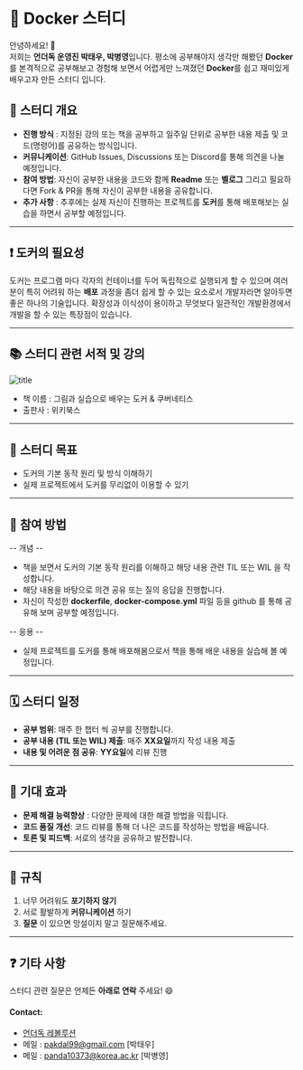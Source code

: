 # 🐋 Docker 스터디

안녕하세요! 👋  
저희는 **언더독 운영진 박태우, 박병영**입니다. 평소에 공부해야지 생각만 해봤던 **Docker** 를 본격적으로 공부해보고 경험해 보면서 어렵게만 느껴졌던 **Docker**를 쉽고 재미있게 배우고자 만든 스터디 입니다.

## 📌 스터디 개요

- **진행 방식** : 지정된 강의 또는 책을 공부하고 일주일 단위로 공부한 내용 제출 및 코드(명령어)를 공유하는 방식입니다.
- **커뮤니케이션**: GitHub Issues, Discussions 또는 Discord를 통해 의견을 나눌 예정입니다.
- **참여 방법**: 자신이 공부한 내용을 코드와 함께 **Readme** 또는 **벨로그** 그리고  필요하다면 Fork & PR을 통해 자신이 공부한 내용을 공유합니다.
- **추가 사항** : 추후에는 실제 자신이 진행하는 프로젝트를 **도커**를 통해 배포해보는 실습을 하면서 공부할 예정입니다.

---

## ❗ 도커의 필요성
도커는 프로그램 마다 각자의 컨테이너를 두어 독립적으로 실행되게 할 수 있으며 여러분이 특히 어려워 하는 **배포** 과정을 좀더 쉽게 할 수 있는 요소로서 개발자라면 알아두면 좋은 하나의 기술입니다. 확장성과 이식성이 용이하고 무엇보다 일관적인 개발환경에서 개발을 할 수 있는 특장점이 있습니다.


---

## 📚 스터디 관련 서적 및 강의

![title](https://image.yes24.com/goods/108431011/XL)   

- 책 이름 : 그림과 실습으로 배우는 도커 & 쿠버네티스 
- 출판사 : 위키북스
---

## 🎯 스터디 목표
- 도커의 기본 동작 원리 및 방식 이해하기
- 실제 프로젝트에서 도커를 무리없이 이용할 수 있기

---

## 📝 참여 방법

-- 개념 --
* 책을 보면서 도커의 기본 동작 원리를 이해하고 해당 내용 관련 TIL 또는 WIL 을 작성합니다.
* 해당 내용을 바탕으로 의견 공유 또는 질의 응답을 진행합니다.
* 자신이 작성한 **dockerfile**, **docker-compose.yml** 파일 등을 github 를 통해 공유해 보며 공부할 예정입니다.

-- 응용 --
* 실제 프로젝트를 도커를 통해 배포해봄으로서 책을 통해 배운 내용을 실습해 볼 예정입니다.


---

## 🗓 스터디 일정

- **공부 범위**: 매주 한 챕터 씩 공부를 진행합니다.
- **공부 내용 (TIL 또는 WIL) 제출**: 매주 **XX요일**까지 작성 내용 제출
- **내용 및 어려운 점 공유**: **YY요일**에 리뷰 진행

---

## 🎉 기대 효과

- **문제 해결 능력향상** : 다양한 문제에 대한 해결 방법을 익힙니다.
- **코드 품질 개선**: 코드 리뷰를 통해 더 나은 코드를 작성하는 방법을 배웁니다.
- **토론 및 피드백**: 서로의 생각을 공유하고 발전합니다.

---

## 📜 규칙

1. 너무 어려워도 **포기하지 않기**
2. 서로 활발하게 **커뮤니케이션** 하기
3. **질문** 이 있으면 망설이지 말고 질문해주세요.


---

## ❓ 기타 사항

스터디 관련 질문은 언제든 **아래로 연락** 주세요! 😄

#### Contact:
- [언더독 레볼루션](https://udr.oopy.io/)
- 메일 : pakdal99@gmail.com [박태우]
- 메일 : panda10373@korea.ac.kr [박병영]
